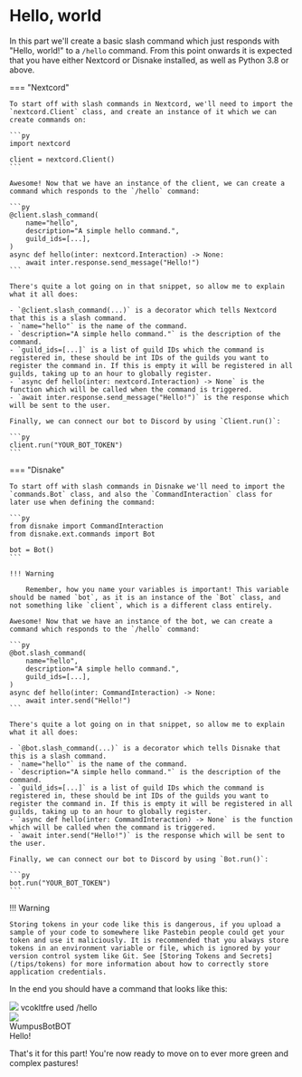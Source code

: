 # Hello, world

In this part we'll create a basic slash command which just responds with "Hello, world!" to a `/hello` command. From this point onwards it is expected that you have either Nextcord or Disnake installed, as well as Python 3.8 or above.

=== "Nextcord"

    To start off with slash commands in Nextcord, we'll need to import the `nextcord.Client` class, and create an instance of it which we can create commands on:

    ```py
    import nextcord

    client = nextcord.Client()
    ```

    Awesome! Now that we have an instance of the client, we can create a command which responds to the `/hello` command:

    ```py
    @client.slash_command(
        name="hello",
        description="A simple hello command.",
        guild_ids=[...],
    )
    async def hello(inter: nextcord.Interaction) -> None:
        await inter.response.send_message("Hello!")
    ```

    There's quite a lot going on in that snippet, so allow me to explain what it all does:

    - `@client.slash_command(...)` is a decorator which tells Nextcord that this is a slash command.
    - `name="hello"` is the name of the command.
    - `description="A simple hello command."` is the description of the command.
    - `guild_ids=[...]` is a list of guild IDs which the command is registered in, these should be int IDs of the guilds you want to register the command in. If this is empty it will be registered in all guilds, taking up to an hour to globally register.
    - `async def hello(inter: nextcord.Interaction) -> None` is the function which will be called when the command is triggered.
    - `await inter.response.send_message("Hello!")` is the response which will be sent to the user.

    Finally, we can connect our bot to Discord by using `Client.run()`:

    ```py
    client.run("YOUR_BOT_TOKEN")
    ```

=== "Disnake"

    To start off with slash commands in Disnake we'll need to import the `commands.Bot` class, and also the `CommandInteraction` class for later use when defining the command:

    ```py
    from disnake import CommandInteraction
    from disnake.ext.commands import Bot

    bot = Bot()
    ```

    !!! Warning

        Remember, how you name your variables is important! This variable should be named `bot`, as it is an instance of the `Bot` class, and not something like `client`, which is a different class entirely.

    Awesome! Now that we have an instance of the bot, we can create a command which responds to the `/hello` command:

    ```py
    @bot.slash_command(
        name="hello",
        description="A simple hello command.",
        guild_ids=[...],
    )
    async def hello(inter: CommandInteraction) -> None:
        await inter.send("Hello!")
    ```

    There's quite a lot going on in that snippet, so allow me to explain what it all does:

    - `@bot.slash_command(...)` is a decorator which tells Disnake that this is a slash command.
    - `name="hello"` is the name of the command.
    - `description="A simple hello command."` is the description of the command.
    - `guild_ids=[...]` is a list of guild IDs which the command is registered in, these should be int IDs of the guilds you want to register the command in. If this is empty it will be registered in all guilds, taking up to an hour to globally register.
    - `async def hello(inter: CommandInteraction) -> None` is the function which will be called when the command is triggered.
    - `await inter.send("Hello!")` is the response which will be sent to the user.

    Finally, we can connect our bot to Discord by using `Bot.run()`:

    ```py
    bot.run("YOUR_BOT_TOKEN")
    ```

!!! Warning

    Storing tokens in your code like this is dangerous, if you upload a sample of your code to somewhere like Pastebin people could get your token and use it maliciously. It is recommended that you always store tokens in an environment variable or file, which is ignored by your version control system like Git. See [Storing Tokens and Secrets](/tips/tokens) for more information about how to correctly store application credentials.

In the end you should have a command that looks like this:

<!-- This was auto-generated by tools/messages.py! Do not touch by hand! -->
<div class="d-msg">

<div class="d-msg-slash">
    <div class="d-msg-slash-arr"></div>
    <div class="d-msg-slash-author">
        <img src="https://cdn.discordapp.com/avatars/297045071457681409/838a52d60f325b796a7b3a4927bac943.png?size=1024">
        vcokltfre
        <span class="d-msg-slash-used">used</span>
        <span class="d-msg-slash-command">/hello</span>
    </div>
</div>

<div class="d-msg-body">
    <div class="d-msg-author-pfp">
        <img src="https://cdn.discordapp.com/avatars/689160870143590621/74ddebbc9161ddcee9f4f4f3e25e22fa.png">
    </div>
    <div class="d-msg-main">
        <div class="d-msg-author-name">
            WumpusBot<span class="d-msg-author-bot">BOT</span>
        </div>
        <div class="d-msg-content">
            Hello!
        </div>
    </div>
</div>
</div>

That's it for this part! You're now ready to move on to ever more green and complex pastures!
